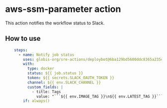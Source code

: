 # aws-ssm-parameter action

This action notifies the workflow status to Slack.

## How to use

```yaml
    steps:
      - name: Notify job status
        uses: globis-org/sre-actions/deploybot@6ba129bd5600ddc8365a235c9737fcbf125b758d # v1
        with:
          type: docker
          status: ${{ job.status }}
          token: ${{ secrets.SLACK_OAUTH_TOKEN }}
          channel: ${{ env.SLACK_CHANNEL }}
          custom_fields: |
            - title: Tags
              value: "```${{ env.IMAGE_TAG }}\n${{ env.LATEST_TAG }}```"
        if: always()
```
